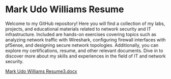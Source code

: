 # Mark Udo Williams Resume
Welcome to my GitHub repository! Here you will find a collection of my labs, projects, and educational materials related to network security and IT infrastructure. Included are hands-on exercises covering topics such as analyzing network traffic with Wireshark, configuring firewall interfaces with pfSense, and designing secure network topologies. Additionally, you can explore my certifications, resume, and other relevant documents. Dive in to discover more about my skills and experiences in the field of IT and network security.

[Mark Udo Williams Resume3.docx](https://github.com/user-attachments/files/16196133/Mark.Udo.Williams.Resume3.docx)
